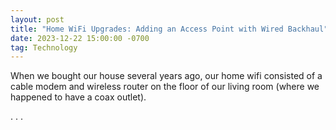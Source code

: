 ```yaml
---
layout: post
title: "Home WiFi Upgrades: Adding an Access Point with Wired Backhaul"
date: 2023-12-22 15:00:00 -0700
tag: Technology
---
```


When we bought our house several years ago, our home wifi consisted of a cable
modem and wireless router on the floor of our living room (where we happened to
have a coax outlet).

. . .
